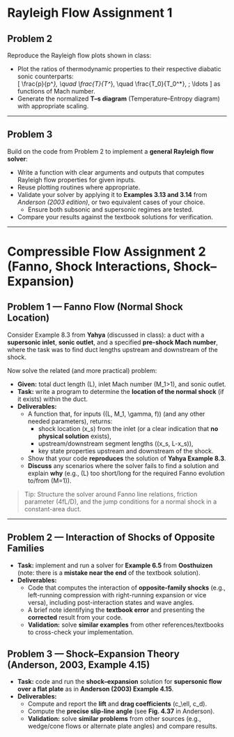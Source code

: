 # Rayleigh Flow Assignment 1

## Problem 2
Reproduce the Rayleigh flow plots shown in class:

- Plot the ratios of thermodynamic properties to their respective diabatic sonic counterparts:  
  \[
  \frac{p}{p^*}, \quad \frac{T}{T^*}, \quad \frac{T_0}{T_0^*}, \; \ldots
  \]
  as functions of Mach number.
- Generate the normalized **T–s diagram** (Temperature–Entropy diagram) with appropriate scaling.

---

## Problem 3
Build on the code from Problem 2 to implement a **general Rayleigh flow solver**:

- Write a function with clear arguments and outputs that computes Rayleigh flow properties for given inputs.
- Reuse plotting routines where appropriate.
- Validate your solver by applying it to **Examples 3.13 and 3.14** from *Anderson (2003 edition)*, or two equivalent cases of your choice.  
  - Ensure both subsonic and supersonic regimes are tested.
- Compare your results against the textbook solutions for verification.

---
# Compressible Flow Assignment 2 (Fanno, Shock Interactions, Shock–Expansion)

## Problem 1 — Fanno Flow (Normal Shock Location)
Consider Example 8.3 from **Yahya** (discussed in class): a duct with a **supersonic inlet**, **sonic outlet**, and a specified **pre-shock Mach number**, where the task was to find duct lengths upstream and downstream of the shock.

Now solve the related (and more practical) problem:

- **Given:** total duct length \(L\), inlet Mach number \(M_1>1\), and sonic outlet.
- **Task:** write a program to determine the **location of the normal shock** (if it exists) within the duct.
- **Deliverables:**
  - A function that, for inputs \((L, M_1, \gamma, f)\) (and any other needed parameters), returns:
    - shock location \(x_s\) from the inlet (or a clear indication that **no physical solution** exists),
    - upstream/downstream segment lengths \((x_s, L-x_s)\),
    - key state properties upstream and downstream of the shock.
  - Show that your code **reproduces** the solution of **Yahya Example 8.3**.
  - **Discuss** any scenarios where the solver fails to find a solution and explain **why** (e.g., \(L\) too short/long for the required Fanno evolution to/from \(M=1\)).

> Tip: Structure the solver around Fanno line relations, friction parameter \(4fL/D\), and the jump conditions for a normal shock in a constant-area duct.

---

## Problem 2 — Interaction of Shocks of Opposite Families
- **Task:** implement and run a solver for **Example 6.5** from **Oosthuizen** (note: there is a **mistake near the end** of the textbook solution).
- **Deliverables:**
  - Code that computes the interaction of **opposite-family shocks** (e.g., left-running compression with right-running expansion or vice versa), including post-interaction states and wave angles.
  - A brief note identifying the **textbook error** and presenting the **corrected** result from your code.
  - **Validation:** solve **similar examples** from other references/textbooks to cross-check your implementation.


## Problem 3 — Shock–Expansion Theory (Anderson, 2003, Example 4.15)
- **Task:** code and run the **shock–expansion** solution for **supersonic flow over a flat plate** as in **Anderson (2003) Example 4.15**.
- **Deliverables:**
  - Compute and report the **lift** and **drag coefficients** \(c_\ell, c_d\).
  - Compute the **precise slip-line angle** (see **Fig. 4.37** in Anderson).
  - **Validation:** solve **similar problems** from other sources (e.g., wedge/cone flows or alternate plate angles) and compare results.
